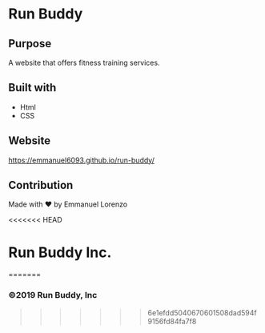 # Run Buddy

## Purpose 
A website that offers fitness training services.

## Built with 
* Html 
* CSS 

## Website
https://emmanuel6093.github.io/run-buddy/

## Contribution 
Made with ❤️ by Emmanuel Lorenzo

<<<<<<< HEAD
# Run Buddy Inc.
=======
### ©️2019 Run Buddy, Inc
>>>>>>> 6e1efdd5040670601508dad594f9156fd84fa7f8
